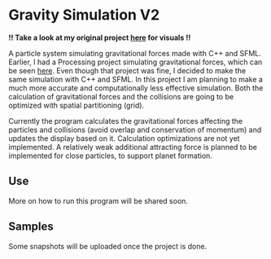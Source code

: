 # Gravity Simulation V2
**!! Take a look at my original project [here](https://github.com/balintjanik/gravity_simulation) for visuals !!**

A particle system simulating gravitational forces made with C++ and SFML. Earlier, I had a Processing project simulating gravitational forces, which can be seen [here](https://github.com/balintjanik/gravity_simulation). Even though that project was fine, I decided to make the same simulation with C++ and SFML. In this project I am planning to make a much more accurate and computationally less effective simulation. Both the calculation of gravitational forces and the collisions are going to be optimized with spatial partitioning (grid).

Currently the program calculates the gravitational forces affecting the particles and collisions (avoid overlap and conservation of momentum) and updates the display based on it. Calculation optimizations are not yet implemented. A relatively weak additional attracting force is planned to be implemented for close particles, to support planet formation.

## Use
More on how to run this program will be shared soon.

## Samples
Some snapshots will be uploaded once the project is done.
